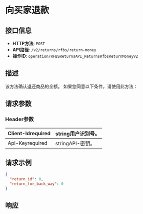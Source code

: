 # 向买家退款

## 接口信息

- **HTTP方法**: `POST`
- **API路径**: `/v2/returns/rfbs/return-money`
- **操作ID**: `operation/RFBSReturnsAPI_ReturnsRfbsReturnMoneyV2`

## 描述

该方法确认退还商品的全额。
如果您同意以下条件，请使用此方法：

## 请求参数

### Header参数

| Client-Idrequired | string用户识别号。 |
|---|---|
| Api-Keyrequired | stringAPI-密钥。 |

## 请求示例

```json
{
  "return_id": 0,
  "return_for_back_way": 0
}
```

## 响应

